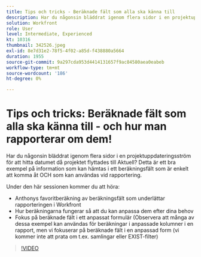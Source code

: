 ```yaml
---
title: Tips och tricks - Beräknade fält som alla ska känna till
description: Har du någonsin bläddrat igenom flera sidor i en projektuppdateringsström för att hitta datumet då projektet flyttades till Aktuell? Detta är en bra ... (Beskrivningar ska vara mellan 60 och 160 tecken)
solution: Workfront
role: User
level: Intermediate, Experienced
kt: 10316
thumbnail: 342526.jpeg
exl-id: 8e7d31e2-78f5-4f02-a85d-f438880a5664
duration: 1955
source-git-commit: 9a297cda953d4414131657f9ac84580aea0eabeb
workflow-type: tm+mt
source-wordcount: '186'
ht-degree: 0%

---
```


# Tips och tricks: Beräknade fält som alla ska känna till - och hur man rapporterar om dem!

Har du någonsin bläddrat igenom flera sidor i en projektuppdateringsström för att hitta datumet då projektet flyttades till Aktuell? Detta är ett bra exempel på information som kan hämtas i ett beräkningsfält som är enkelt att komma åt OCH som kan användas vid rapportering.

Under den här sessionen kommer du att höra:

* Anthonys favoritberäkning av beräkningsfält som underlättar rapporteringen i Workfront
* Hur beräkningarna fungerar så att du kan anpassa dem efter dina behov
* Fokus på beräknade fält i ett anpassat formulär (Observera att många av dessa exempel kan användas för beräkningar i anpassade kolumner i en rapport, men vi fokuserar på beräknade fält i en anpassad form (vi kommer inte att prata om t.ex. samlingar eller EXIST-filter)

>[!VIDEO](https://video.tv.adobe.com/v/342526/?quality=12&learn=on)
